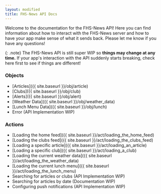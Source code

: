 ```yaml
---
layout: modified
title: FHS-News API Docs
---
```

Welcome to the documentation for the FHS-News API! Here you can find information about how to interact with the FHS-News server and how to have your app make sense of what it sends back. Please let me know if you have any questions!

{: .note}
The FHS-News API is still super WIP so **things may change at any time.** If your app's interaction with the API suddenly starts breaking, check here first to see if things are different!

### Objects
  - [Articles]({{ site.baseurl }}/obj/article)
  - [Clubs]({{ site.baseurl }}/obj/club)
  - [Alerts]({{ site.baseurl }}/obj/alert)
  - [Weather Data]({{ site.baseurl }}/obj/weather_data)
  - [Lunch Menu Data]({{ site.baseurl }}/obj/lunch)
  - Error (API Implementation WIP)

### Actions
  - [Loading the home feed]({{ site.baseurl }}/act/loading_the_home_feed)
  - [Loading the clubs feed]({{ site.baseurl }}/act/loading_the_clubs_feed)
  - [Loading a specific article]({{ site.baseurl }}/act/loading_an_article)
  - [Loading a specific club]({{ site.baseurl }}/act/loading_a_club)
  - [Loading the current weather data]({{ site.baseurl }}/act/loading_the_weather_data)
  - [Loading the current lunch menu]({{ site.baseurl }}/act/loading_the_lunch_menu)
  - Searching for articles or clubs (API Implementation WIP)
  - Searching for articles by date (Documentation WIP)
  - Configuring push notifications (API Implementation WIP)